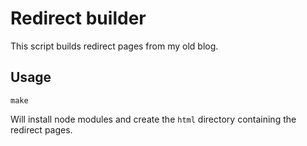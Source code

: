 # Redirect builder

This script builds redirect pages from my old blog.

## Usage

    make

Will install node modules and create the `html` directory
containing the redirect pages.
